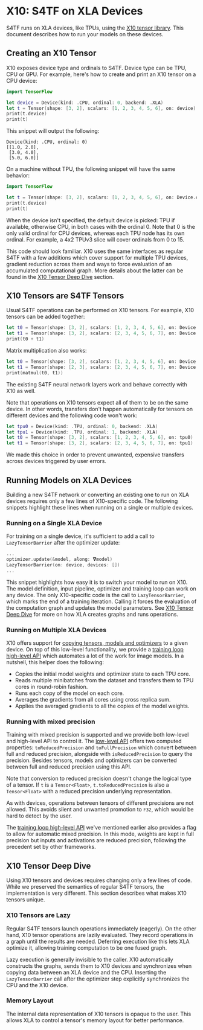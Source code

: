 # X10: S4TF on XLA Devices

S4TF runs on XLA devices, like TPUs, using the
[X10 tensor library][x10_lib].
This document describes how to run your models on these devices.

## Creating an X10 Tensor

X10 exposes device type and ordinals to S4TF. Device type can be TPU, CPU or
GPU. For example, here's how to create and print an X10 tensor on a CPU device:

```swift
import TensorFlow

let device = Device(kind: .CPU, ordinal: 0, backend: .XLA)
let t = Tensor(shape: [3, 2], scalars: [1, 2, 3, 4, 5, 6], on: device)
print(t.device)
print(t)
```

This snippet will output the following:

```
Device(kind: .CPU, ordinal: 0)
[[1.0, 2.0],
 [3.0, 4.0],
 [5.0, 6.0]]
```

On a machine without TPU, the following snippet will have the same behavior:

```swift
import TensorFlow

let t = Tensor(shape: [3, 2], scalars: [1, 2, 3, 4, 5, 6], on: Device.defaultXLA)
print(t.device)
print(t)
```

When the device isn't specified, the default device is picked: TPU if available,
otherwise CPU, in both cases with the ordinal 0. Note that 0 is the only valid
ordinal for CPU devices, whereas each TPU node has its own ordinal. For example,
a 4x2 TPUv3 slice will cover ordinals from 0 to 15.

This code should look familiar. X10 uses the same interfaces as regular S4TF
with a few additions which cover support for multiple TPU devices, gradient
reduction across them and ways to force evaluation of an accumulated
computational graph. More details about the latter can be found in the
[X10 Tensor Deep Dive](#x10-tensor-deep-dive) section.

## X10 Tensors are S4TF Tensors

Usual S4TF operations can be performed on X10 tensors. For example, X10 tensors
can be added together:

```swift
let t0 = Tensor(shape: [3, 2], scalars: [1, 2, 3, 4, 5, 6], on: Device.defaultXLA)
let t1 = Tensor(shape: [3, 2], scalars: [2, 3, 4, 5, 6, 7], on: Device.defaultXLA)
print(t0 + t1)
```

Matrix multiplication also works:

```swift
let t0 = Tensor(shape: [3, 2], scalars: [1, 2, 3, 4, 5, 6], on: Device.defaultXLA)
let t1 = Tensor(shape: [2, 3], scalars: [2, 3, 4, 5, 6, 7], on: Device.defaultXLA)
print(matmul(t0, t1))
```

The existing S4TF neural network layers work and behave correctly with X10 as
well.

Note that operations on X10 tensors expect all of them to be on the same device.
In other words, transfers don't happen automatically for tensors on different
devices and the following code won't work:

```swift
let tpu0 = Device(kind: .TPU, ordinal: 0, backend: .XLA)
let tpu1 = Device(kind: .TPU, ordinal: 1, backend: .XLA)
let t0 = Tensor(shape: [3, 2], scalars: [1, 2, 3, 4, 5, 6], on: tpu0)
let t1 = Tensor(shape: [3, 2], scalars: [2, 3, 4, 5, 6, 7], on: tpu1)
```

We made this choice in order to prevent unwanted, expensive transfers across
devices triggered by user errors.

## Running Models on XLA Devices

Building a new S4TF network or converting an existing one to run on XLA devices
requires only a few lines of X10-specific code. The following snippets highlight
these lines when running on a single or multiple devices.

### Running on a Single XLA Device

For training on a single device, it's sufficient to add a call to
`LazyTensorBarrier` after the optimizer update:

```swift
...
optimizer.update(&model, along: 𝛁model)
LazyTensorBarrier(on: device, devices: [])
...
```

This snippet highlights how easy it is to switch your model to run on X10. The
model definition, input pipeline, optimizer and training loop can work on any
device. The only X10-specific code is the call to `LazyTensorBarrier`, which
marks the end of a training iteration. Calling it forces the evaluation of the
computation graph and updates the model parameters. See
[X10 Tensor Deep Dive](#x10-tensor-deep-dive) for more on how XLA creates graphs
and runs operations.

### Running on Multiple XLA Devices

X10 offers support for
[copying tensors, models and optimizers][copying]
to a given device. On top of this low-level functionality, we provide a
[training loop high-level API][training]
which automates a lot of the work for image models. In a nutshell,
this helper does the following:

*   Copies the initial model weights and optimizer state to each TPU core.
*   Reads multiple minibatches from the dataset and transfers them to TPU cores
    in round-robin fashion.
*   Runs each copy of the model on each core.
*   Averages the gradients from all cores using cross replica sum.
*   Applies the averaged gradients to all the copies of the model weights.

### Running with mixed precision

Training with mixed precision is supported and we provide both low-level and
high-level API to control it. The
[low-level API][low-level]
offers two computed properties: `toReducedPrecision` and `toFullPrecision` which
convert between full and reduced precision, alongside with `isReducedPrecision`
to query the precision. Besides tensors, models and optimizers can be converted
between full and reduced precision using this API.

Note that conversion to reduced precision doesn't change the logical type of a
tensor. If `t` is a `Tensor<Float>`, `t.toReducedPrecision` is also a
`Tensor<Float>` with a reduced precision underlying representation.

As with devices, operations between tensors of different precisions are not
allowed. This avoids silent and unwanted promotion to `F32`, which would be hard
to detect by the user.

The
[training loop high-level API][training]
we've mentioned earlier also provides a flag to allow for automatic mixed
precision. In this mode, weights are kept in full precision but inputs and
activations are reduced precision, following the precedent set by other
frameworks.

## X10 Tensor Deep Dive

Using X10 tensors and devices requires changing only a few lines of code. While
we preserved the semantics of regular S4TF tensors, the implementation is very
different. This section describes what makes X10 tensors unique.

### X10 Tensors are Lazy

Regular S4TF tensors launch operations immediately (eagerly). On the other hand,
X10 tensor operations are lazily evaluated. They record operations in a graph
until the results are needed. Deferring execution like this lets XLA optimize
it, allowing training computation to be one fused graph.

Lazy execution is generally invisible to the caller. X10 automatically
constructs the graphs, sends them to X10 devices and synchronizes when copying
data between an XLA device and the CPU. Inserting the `LazyTensorBarrier` call
after the optimizer step explicitly synchronizes the CPU and the X10 device.

### Memory Layout

The internal data representation of X10 tensors is opaque to the user. This
allows XLA to control a tensor's memory layout for better performance.

[x10_lib]: https://github.com/tensorflow/swift-apis/tree/main/Sources/x10
[copying]: https://github.com/tensorflow/swift-apis/tree/main/Sources/TensorFlow/Core/CopyableToDevice.swift
[training]: https://github.com/tensorflow/swift-apis/tree/main/Sources/x10/swift_bindings/training_loop.swift
[low-level]: https://github.com/tensorflow/swift-apis/blob/main/Sources/TensorFlow/Core/MixedPrecision.swift
